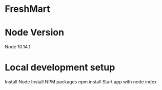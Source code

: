 # FreshMart
# Node Version
Node 10.14.1
# Local development setup
Install Node
Install NPM packages npm install
Start app with node index

